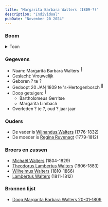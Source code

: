 ```yaml
---
title: "Margarita Barbara Walters (1809-?)"
description: "Individual"
pubDate: "November 20 2024"
---
```


### Boom
<details><summary>Toon</summary>

![test](https://www.plantuml.com/plantuml/svg/ZP9BJzj04CVl-ob6SE0KoO-GG1G5S6KB422KFZX6OtlgRBFUZNRMe2ZAT--4k0Mf4lIqgtdyvpUFImxeGzSQnIjjr-YnXHAhLUDTP-ilpZWFmQDbSP4DQgbhWahxoj3XJ-qwRA2bjYJF1nC7ykJ2PatgdMfba1cs2W0ovslotvQwMbbYdavRr7OsWrJjb3g1nzTIh0uPHq_wbqLRTmnFQ4IQZm0PRg8eZcA0upmjJejCXBS_DPbw1zD9YULcKReG34rc48_XzlkTFECHNBoBubLdp4AK5vLtpAKJbdtu4BxcZn2VfGcSyE2QV70DsT9njHI-7cfEZRO8y-wPB3RX3IaHf2BBqppz46by3Z_86lSvJpA4-wkvyCGVyKmdBrJNsZPxzGIAF9ECQFZALKHH9CqS6zqimuQCSI_2jbFz20U3FaBr3RmP-amnx5t9IFqfTu--GQy3GeQ-bFt-ivja17_t-lb0aWXkhnxsoEV_iwCB2P9JkIGvYzRy1W00)
</details>

### Gegevens
- Naam: Margarita Barbara Walters <sup><a href="../s00169/" style="text-decoration:none" title="Doop Margarita Barbara Walters 20-01-1809">:link:</a></sup>
- Geslacht: Vrouwelijk
- Geboren ? te ? 
- Gedoopt 20 JAN 1809 te 's-Hertogenbosch <sup><a href="../s00169/" style="text-decoration:none" title="Doop Margarita Barbara Walters 20-01-1809">:link:</a></sup>
- Doop getuigen: <sup><a href="../s00169/" style="text-decoration:none" title="Doop Margarita Barbara Walters 20-01-1809">:link:</a></sup>
  - Bartholomeus Gerritse
  - Margarita Limbach
- Overleden ? te ?, oud ? jaar jaar 

### Ouders
- De vader is [Wijnandus Walters](../i00101/) (1776-1832)
- De moeder is [Regina Ruvenagt](../i00102/) (1779-1812)

### Broers en zussen
- [Michaël Walters](../i00125/) (1804-1829)
- [Theodorus Lambertus Walters](../i00088/) (1806-1883)
- [Wilhelmus Walters](../i00127/) (1810-1866)
- [Lambertus Walters](../i00171/) (1811-1812)

### Bronnen lijst
- [Doop Margarita Barbara Walters 20-01-1809](../s00169/)
